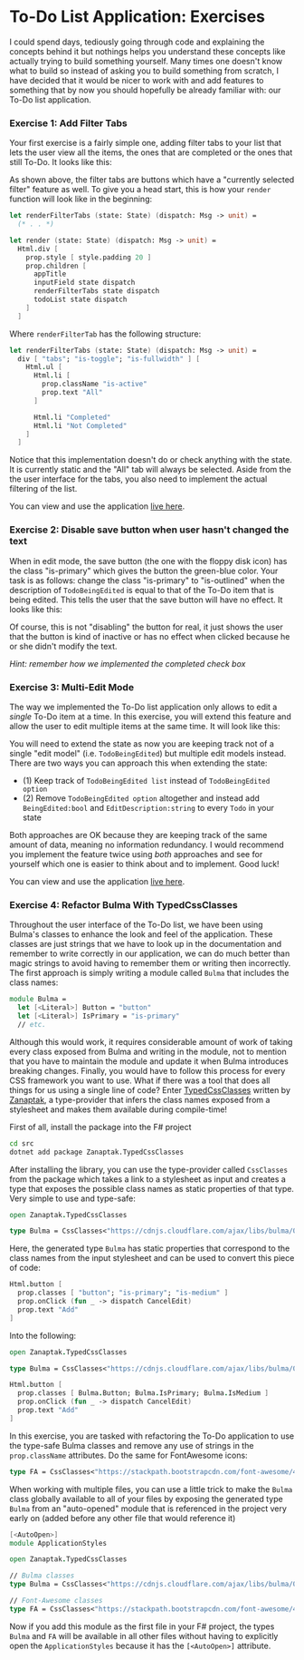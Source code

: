 # To-Do List Application: Exercises

I could spend days, tediously going through code and explaining the concepts behind it but nothings helps you understand these concepts like actually trying to build something yourself. Many times one doesn't know what to build so instead of asking you to build something from scratch, I have decided that it would be nicer to work with and add features to something that by now you should hopefully be already familiar with: our To-Do list application.

### Exercise 1: Add Filter Tabs

Your first exercise is a fairly simple one, adding filter tabs to your list that lets the user view all the items, the ones that are completed or the ones that still To-Do. It looks like this:

<div style="width:100%">
  <div style="margin: 0 auto; width:65%;">
    <resolved-image source="/images/elm/todo-exercise-one.gif" />
  </div>
</div>

As shown above, the filter tabs are buttons which have a "currently selected filter" feature as well. To give you a head start, this is how your `render` function will look like in the beginning:

```fsharp {highlight: [1, 10]}
let renderFilterTabs (state: State) (dispatch: Msg -> unit) =
  (* . . *)

let render (state: State) (dispatch: Msg -> unit) =
  Html.div [
    prop.style [ style.padding 20 ]
    prop.children [
      appTitle
      inputField state dispatch
      renderFilterTabs state dispatch
      todoList state dispatch
    ]
  ]
```
Where `renderFilterTab` has the following structure:
```fsharp
let renderFilterTabs (state: State) (dispatch: Msg -> unit) =
  div [ "tabs"; "is-toggle"; "is-fullwidth" ] [
    Html.ul [
      Html.li [
        prop.className "is-active"
        prop.text "All"
      ]

      Html.li "Completed"
      Html.li "Not Completed"
    ]
  ]
```
Notice that this implementation doesn't do or check anything with the state. It is currently static and the "All" tab will always be selected. Aside from the the user interface for the tabs, you also need to implement the actual filtering of the list.

You can view and use the application [live here](https://zaid-ajaj.github.io/elmish-todo-exercises/).

### Exercise 2: Disable save button when user hasn't changed the text

When in edit mode, the save button (the one with the floppy disk icon) has the class "is-primary" which gives the button the green-blue color. Your task is as follows: change the class "is-primary" to "is-outlined" when the description of `TodoBeingEdited` is equal to that of the To-Do item that is being edited. This tells the user that the save button will have no effect. It looks like this:

<div style="width:100%">
  <div style="margin: 0 auto; width:65%;">
    <resolved-image source="/images/elm/todo-exercise-two.gif" />
  </div>
</div>

Of course, this is not "disabling" the button for real, it just shows the user that the button is kind of inactive or has no effect when clicked because he or she didn't modify the text.

*Hint: remember how we implemented the completed check box*

### Exercise 3: Multi-Edit Mode

The way we implemented the To-Do list application only allows to edit a *single* To-Do item at a time. In this exercise, you will extend this feature and allow the user to edit multiple items at the same time. It will look like this:

<div style="width:100%">
  <div style="margin: 0 auto; width:65%;">
    <resolved-image source="/images/elm/todo-exercise-three.gif" />
  </div>
</div>

You will need to extend the state as now you are keeping track not of a single "edit model" (i.e. `TodoBeingEdited`) but multiple edit models instead. There are two ways you can approach this when extending the state:
 - (1) Keep track of `TodoBeingEdited list` instead of `TodoBeingEdited option`
 - (2) Remove `TodoBeingEdited option` altogether and instead add `BeingEdited:bool` and `EditDescription:string` to every `Todo` in your state

Both approaches are OK because they are keeping track of the same amount of data, meaning no information redundancy. I would recommend you implement the feature twice using *both* approaches and see for yourself which one is easier to think about and to implement. Good luck!

You can view and use the application [live here](https://zaid-ajaj.github.io/elmish-todo-exercises/).

### Exercise 4: Refactor Bulma With TypedCssClasses

Throughout the user interface of the To-Do list, we have been using Bulma's classes to enhance the look and feel of the application. These classes are just strings that we have to look up in the documentation and remember to write correctly in our application, we can do much better than magic strings to avoid having to remember them or writing then incorrectly. The first approach is simply writing a module called `Bulma` that includes the class names:
```fsharp
module Bulma =
  let [<Literal>] Button = "button"
  let [<Literal>] IsPrimary = "is-primary"
  // etc.
```
Although this would work, it requires considerable amount of work of taking every class exposed from Bulma and writing in the module, not to mention that you have to maintain the module and update it when Bulma introduces breaking changes. Finally, you would have to follow this process for every CSS framework you want to use. What if there was a tool that does all things for us using a single line of code? Enter [TypedCssClasses](https://github.com/zanaptak/TypedCssClasses) written by [Zanaptak](https://github.com/zanaptak), a type-provider that infers the class names exposed from a stylesheet and makes them available during compile-time!

First of all, install the package into the F# project
```bash
cd src
dotnet add package Zanaptak.TypedCssClasses
```
After installing the library, you can use the type-provider called `CssClasses` from the package which takes a link to a stylesheet as input and creates a type that exposes the possible class names as static properties of that type. Very simple to use and type-safe:

```fsharp
open Zanaptak.TypedCssClasses

type Bulma = CssClasses<"https://cdnjs.cloudflare.com/ajax/libs/bulma/0.7.4/css/bulma.min.css", Naming.PascalCase>
```
Here, the generated type `Bulma` has static properties that correspond to the class names from the input stylesheet and can be used to convert this piece of code:
```fsharp
Html.button [
  prop.classes [ "button"; "is-primary"; "is-medium" ]
  prop.onClick (fun _ -> dispatch CancelEdit)
  prop.text "Add"
]
```
Into the following:
```fsharp
open Zanaptak.TypedCssClasses

type Bulma = CssClasses<"https://cdnjs.cloudflare.com/ajax/libs/bulma/0.7.4/css/bulma.min.css", Naming.PascalCase>

Html.button [
  prop.classes [ Bulma.Button; Bulma.IsPrimary; Bulma.IsMedium ]
  prop.onClick (fun _ -> dispatch CancelEdit)
  prop.text "Add"
]
```
In this exercise, you are tasked with refactoring the To-Do application to use the type-safe Bulma classes and remove any use of strings in the `prop.className` attributes. Do the same for FontAwesome icons:
```fsharp
type FA = CssClasses<"https://stackpath.bootstrapcdn.com/font-awesome/4.7.0/css/font-awesome.min.css", Naming.PascalCase>
```

When working with multiple files, you can use a little trick to make the `Bulma` class globally available to all of your files by exposing the generated type `Bulma` from an "auto-opened" module that is referenced in the project very early on (added before any other file that would reference it)
```fsharp
[<AutoOpen>]
module ApplicationStyles

open Zanaptak.TypedCssClasses

// Bulma classes
type Bulma = CssClasses<"https://cdnjs.cloudflare.com/ajax/libs/bulma/0.7.4/css/bulma.min.css", Naming.PascalCase>

// Font-Awesome classes
type FA = CssClasses<"https://stackpath.bootstrapcdn.com/font-awesome/4.7.0/css/font-awesome.min.css", Naming.PascalCase>
```
Now if you add this module as the first file in your F# project, the types `Bulma` and `FA` will be available in all other files without having to explicitly open the `ApplicationStyles` because it has the `[<AutoOpen>]` attribute.